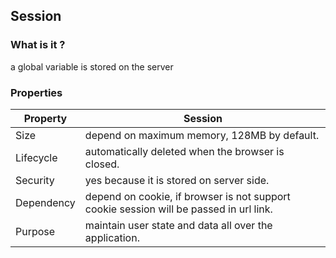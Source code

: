 ## Session

### What is it ?

a global variable is stored on the server

### Properties

| Property   | Session                                                                                |
| ---------- | -------------------------------------------------------------------------------------- |
| Size       | depend on maximum memory, 128MB by default.                                            |
| Lifecycle  | automatically deleted when the browser is closed.                                      |
| Security   | yes because it is stored on server side.                                               |
| Dependency | depend on cookie, if browser is not support cookie session will be passed in url link. |
| Purpose    | maintain user state and data all over the application.                                 |
